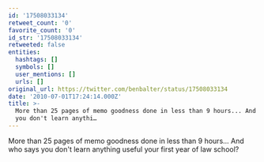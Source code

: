 ```yaml
---
id: '17508033134'
retweet_count: '0'
favorite_count: '0'
id_str: '17508033134'
retweeted: false
entities:
  hashtags: []
  symbols: []
  user_mentions: []
  urls: []
original_url: https://twitter.com/benbalter/status/17508033134
date: '2010-07-01T17:24:14.000Z'
title: >-
  More than 25 pages of memo goodness done in less than 9 hours... And who says
  you don't learn anythi…
---
```


More than 25 pages of memo goodness done in less than 9 hours... And who says you don't learn anything useful your first year of law school?